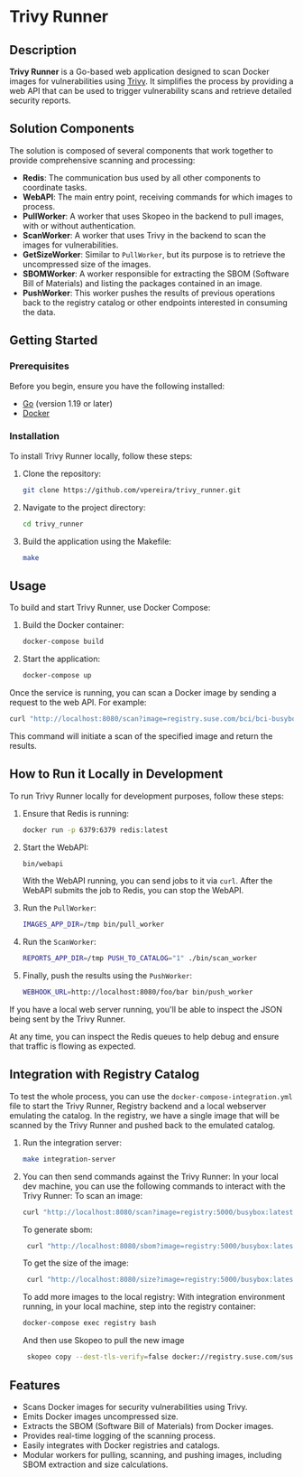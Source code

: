 # Trivy Runner

## Description
**Trivy Runner** is a Go-based web application designed to scan Docker images for vulnerabilities using [Trivy](https://github.com/aquasecurity/trivy). It simplifies the process by providing a web API that can be used to trigger vulnerability scans and retrieve detailed security reports.

## Solution Components
The solution is composed of several components that work together to provide comprehensive scanning and processing:

- **Redis**: The communication bus used by all other components to coordinate tasks.
- **WebAPI**: The main entry point, receiving commands for which images to process.
- **PullWorker**: A worker that uses Skopeo in the backend to pull images, with or without authentication.
- **ScanWorker**: A worker that uses Trivy in the backend to scan the images for vulnerabilities.
- **GetSizeWorker**: Similar to `PullWorker`, but its purpose is to retrieve the uncompressed size of the images.
- **SBOMWorker**: A worker responsible for extracting the SBOM (Software Bill of Materials) and listing the packages contained in an image.
- **PushWorker**: This worker pushes the results of previous operations back to the registry catalog or other endpoints interested in consuming the data.

## Getting Started

### Prerequisites
Before you begin, ensure you have the following installed:
- [Go](https://golang.org/doc/install) (version 1.19 or later)
- [Docker](https://docs.docker.com/get-docker/)

### Installation

To install Trivy Runner locally, follow these steps:

1. Clone the repository:
   ```bash
   git clone https://github.com/vpereira/trivy_runner.git
   ```
2. Navigate to the project directory:
   ```bash
   cd trivy_runner
   ```
3. Build the application using the Makefile:
   ```bash
   make
   ```

## Usage

To build and start Trivy Runner, use Docker Compose:

1. Build the Docker container:
   ```bash
   docker-compose build
   ```
2. Start the application:
   ```bash
   docker-compose up
   ```

Once the service is running, you can scan a Docker image by sending a request to the web API. For example:

```bash
curl "http://localhost:8080/scan?image=registry.suse.com/bci/bci-busybox:latest"
```

This command will initiate a scan of the specified image and return the results.

## How to Run it Locally in Development

To run Trivy Runner locally for development purposes, follow these steps:

1. Ensure that Redis is running:
   ```bash
   docker run -p 6379:6379 redis:latest
   ```
2. Start the WebAPI:
   ```bash
   bin/webapi
   ```
   With the WebAPI running, you can send jobs to it via `curl`. After the WebAPI submits the job to Redis, you can stop the WebAPI.

3. Run the `PullWorker`:
   ```bash
   IMAGES_APP_DIR=/tmp bin/pull_worker
   ```
4. Run the `ScanWorker`:
   ```bash
   REPORTS_APP_DIR=/tmp PUSH_TO_CATALOG="1" ./bin/scan_worker
   ```
5. Finally, push the results using the `PushWorker`:
   ```bash
   WEBHOOK_URL=http://localhost:8080/foo/bar bin/push_worker
   ```

If you have a local web server running, you'll be able to inspect the JSON being sent by the Trivy Runner.

At any time, you can inspect the Redis queues to help debug and ensure that traffic is flowing as expected.

## Integration with Registry Catalog

To test the whole process, you can use the `docker-compose-integration.yml` file to start the Trivy Runner, Registry backend and a local webserver emulating the catalog.
In the registry, we have a single image that will be scanned by the Trivy Runner and pushed back to the emulated catalog.

1. Run the integration server:
   ```bash
   make integration-server
   ```

2. You can then send commands against the Trivy Runner:
   In your local dev machine, you can use the following commands to interact with the Trivy Runner:
   To scan an image:
   ```bash
   curl "http://localhost:8080/scan?image=registry:5000/busybox:latest"
   ```
   To generate sbom:
   ```bash
    curl "http://localhost:8080/sbom?image=registry:5000/busybox:latest"
    ```
   To get the size of the image:
   ```bash
    curl "http://localhost:8080/size?image=registry:5000/busybox:latest"
    ```

   To add more images to the local registry:
   With integration environment running, in your local machine, step into the
registry container:
   ```bash
   docker-compose exec registry bash
   ```
   And then use Skopeo to pull the new image
   ```bash
    skopeo copy --dest-tls-verify=false docker://registry.suse.com/suse/sle15:15.6 docker://localhost:5000/sle15:15.6
   ```

## Features

- Scans Docker images for security vulnerabilities using Trivy.
- Emits Docker images uncompressed size.
- Extracts the SBOM (Software Bill of Materials) from Docker images.
- Provides real-time logging of the scanning process.
- Easily integrates with Docker registries and catalogs.
- Modular workers for pulling, scanning, and pushing images, including SBOM extraction and size calculations.
